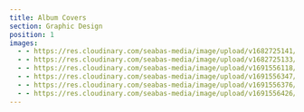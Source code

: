 ```yaml
---
title: Album Covers
section: Graphic Design
position: 1
images:
  - - https://res.cloudinary.com/seabas-media/image/upload/v1682725141/gallery/album-covers-1/Cojunto_Arroyero_2_wotlld.jpg
  - - https://res.cloudinary.com/seabas-media/image/upload/v1682725133/gallery/album-covers-1/Album_Cover_bsidbe.jpg
  - - https://res.cloudinary.com/seabas-media/image/upload/v1691556118/gallery/album-covers-1/esa_Ni%C3%B1a_bvlldu.jpg
  - - https://res.cloudinary.com/seabas-media/image/upload/v1691556347/gallery/album-covers-1/demente_3_c3grwd.jpg
  - - https://res.cloudinary.com/seabas-media/image/upload/v1691556376/gallery/album-covers-1/Amor_Prohbido_cbytra.jpg
  - - https://res.cloudinary.com/seabas-media/image/upload/v1691556426/gallery/album-covers-1/614_xjsgtp.jpg
---
```

